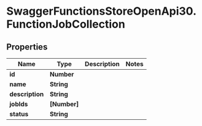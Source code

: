 # SwaggerFunctionsStoreOpenApi30.FunctionJobCollection

## Properties

Name | Type | Description | Notes
------------ | ------------- | ------------- | -------------
**id** | **Number** |  | 
**name** | **String** |  | 
**description** | **String** |  | 
**jobIds** | **[Number]** |  | 
**status** | **String** |  | 


